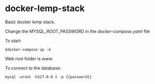 # docker-lemp-stack
Basic docker lemp stack.

Change the MYSQL_ROOT_PASSWORD in the *docker-compose.yaml* file

To start:
```
$docker-compose up -d
```

Web root folder is *www*.

To connect to the database:
```
mysql -uroot -h127.0.0.1 -p {{password}}
```

